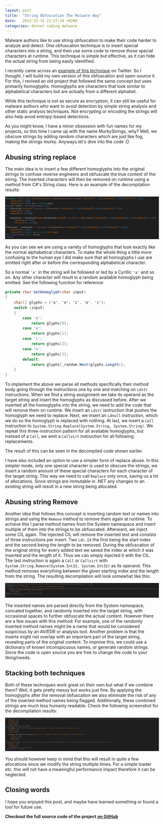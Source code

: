 ```yaml
---
layout: post
title:  "String Obfuscation The Malware Way"
date:   2022-12-15 21:27:24 +0200
categories: dotnet coding malware
---
```


Malware authors like to use string obfuscation to make their code harder to analyze and detect. One obfuscation technique is to insert special characters into a string, and then use some code to remove those special characters at runtime. This technique is simple but effective, as it can hide the actual string from being easily identified.

I recently came across an [example of this technique](https://twitter.com/petikvx/status/1602736537967661056) on Twitter. So I thought, I will build my own version of this obfuscation and open-source it. For this, I revived an old project that followed the same concept but uses primarily homoglyphs. Homoglyphs are characters that look similar to alphabetical characters but are actually from a different alphabet. 

While this technique is not as secure as encryption, it can still be useful for malware authors who want to avoid detection by simple string analysis and other static analysis techniques. Not encrypting or encoding the strings will also help avoid entropy-based detections.

As you might know, I have a minor obsession with fun names for my projects, so this time I came up with the name MurkyStrings, why? Well, we obscure strings by adding random characters which are just like fog, making the strings murky. Anyways let's dive into the code :D

## Abusing string replace

The main idea is to insert a few different homoglyphs into the original strings to confuse reverse engineers and obfuscate the true content of the string. The inserted characters will then be removed on runtime using a method from C#'s String class. Here is an example of the decompilation results:

![homoglyph_replace](/images/homoglyph_replace.png)

As you can see we are using a variety of homoglyphs that look exactly like the normal alphabetical characters. To make the whole thing a little more confusing to the human eye I did make sure that all homoglyphs I use are emitted right after or before the corresponding alphabetical character.

So a normal `'a'` in the string will be followed or led by a Cyrillic `'а'` and so on. Any other character will result in a random available homoglyph being emitted. See the following function for reference:

```csharp
private char GetHomoglyph(char input)  
{  
    char[] glyphs = {'а', 'е', 'і', 'о', 'с'};  
    switch (input)  
    {  
        case 'a':  
            return glyphs[0];  
        case 'e':  
            return glyphs[1];  
        case 'i':  
            return glyphs[2];  
        case 'o':  
            return glyphs[3];  
        default:  
            return glyphs[_random.Next(glyphs.Length)];  
    }
}
```

To implement the above we parse all methods specifically their method body going through the instructions one by one and matching on `Ldstr` instructions. When we find a string assignment we take its operand as the target string and insert the homoglyphs as discussed before.
After we inserted all the homoglyphs into the string, we need to add the code that will remove them on runtime. We insert an `Ldstr` isntruction that pushes the homoglyph we need to replace. Next, we insert an `Ldnull` instruction, which we do so the homoglyph is replaced with nothing. At last, we insert a `Call` instruction to `System.String.Replace(System.String, System.String)`. We repeat this three-instruction pattern for all available homoglyphs, but instead of a `Call`, we emit a `Callvirt` instruction for all following replacements.

The result of this can be seen in the decompiled code shown earlier.

I have also included an option to use a simpler form of replace abuse. In this simpler mode, only one special character is used to obscure the strings, we insert a random amount of these special characters for each character of the target string. This way we need to call `Replace` only once, saving us a lot of allocations. Since strings are immutable in .NET any changes to an existing string will result in a new string being allocated. 

## Abusing string Remove

Another idea that follows this concept is inserting random text or names into strings and using the `Remove` method to remove them again at runtime. To achieve this I parse method names from the System namespace and insert multiple of them into the strings to be obfuscated. Afterward, we inject some CIL again. The injected CIL will remove the inserted text and consists of three instructions per insert. Two `Ldc.I4` the first being the start index and the second being the length to be removed. During the obfuscation of the original string for every added text we saved the index at which it was inserted and the length of it. Thus we can simply injected it with the CIL. The last instruction is again a `Call` or `Callvirt` with `System.String.Remove(System.Int32, System.Int32)` as its operand. This method removes everything between the given starting index and the length from the string.
The resulting decompilation will look somewhat like this:

![remove_obfuscation](/images/remove_obfuscation.png)

The inserted names are parsed directly from the System namespace, concated together, and randomly inserted into the target string, with occasional spaces to further obfuscate the actual content. However there are a few issues with this method: For example, one of the randomly inserted method names might be a name that would be considered suspicious by an AV/EDR or analysis tool. Another problem is that the inserts might not overlap with an important part of the target string, revealing parts of the original content. To improve this, we could use a dictionary of known inconspicuous names, or generate random strings. Since the code is open source you are free to change the code to your liking/needs.

## Stacking both techniques

Both of these techniques work great on their own but what if we combine them? Well, it gets pretty messy but works just fine. By applying the homoglyphs after the removal obfuscation we also eliminate the risk of any of the inserted method names being flagged. Additionally, these combined strings are much less humanly readable. Check the following screenshot for the decompilation results:

![combined_obfuscation](/images/combined_obfuscation.png)

You should however keep in mind that this will result in quite a few allocations since we modify the string multiple times. For a simple loader etc. this will not have a meaningful performance impact therefore it can be neglected.

## Closing words

I hope you enjoyed this post, and maybe have learned something or found a tool for future use.

**Checkout the full source code of the project [on GitHub](https://github.com/dr4k0nia/MurkyStrings)**
